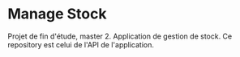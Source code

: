Manage Stock
===

Projet de fin d'étude, master 2. Application de gestion de stock.
Ce repository est celui de l'API de l'application.
